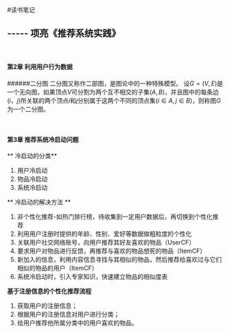 </br>

#读书笔记
## ----- 项亮《推荐系统实践》

</br>


#### 第2章 利用用户行为数据

######二分图
二分图又称作二部图，是图论中的一种特殊模型。 
设$G=(V,E)$是一个无向图，如果顶点$V$可分割为两个互不相交的子集$(A,B)$，并且图中的每条边$(i，j)$所关联的两个顶点$i$和$j$分别属于这两个不同的顶点集$(i \in A,j \in B)$，则称图$G$为一个二分图。

</br>

#### 第3章 推荐系统冷启动问题

** 冷启动的分类**
1. 用户冷启动
2. 物品冷启动
3. 系统冷启动

** 冷启动的解决方法 **
1. 非个性化推荐-如热门排行榜，待收集到一定用户数据后，再切换到个性化推荐
2. 利用用户注册时提供的年龄、性别、爱好等数据做粗粒度的个性化
3. 关联用户社交网络账号，向用户推荐其好友喜欢的物品（UserCF）
4. 要求用户对物品进行反馈，再推荐与喜欢的物品想死的物品（ItemCF）
5. 新加入的信息，利用内容信息寻找与其相似的物品，然后推荐给喜欢过与它们相似的物品的用户（ItemCF）
6. 系统冷启动时，引入专家知识，快速建立物品的相似度表

**基于注册信息的个性化推荐流程**
1. 获取用户的注册信息；
2. 根据用户的注册信息对用户进行分类；
3. 给用户推荐他所属分类中的用户喜欢的物品。
